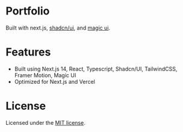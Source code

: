 # Portfolio

Built with next.js, [shadcn/ui](https://ui.shadcn.com/), and [magic ui](https://magicui.design/).

# Features

- Built using Next.js 14, React, Typescript, Shadcn/UI, TailwindCSS, Framer Motion, Magic UI
- Optimized for Next.js and Vercel

# License

Licensed under the [MIT license](https://github.com/dillionverma/portfolio/blob/main/LICENSE.md).
